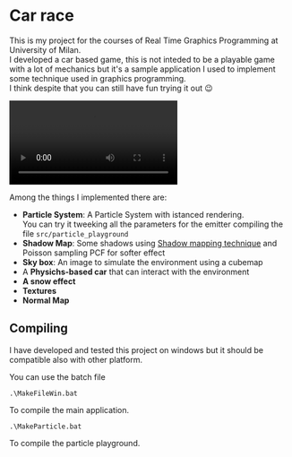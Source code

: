 # Car race
This is my project for the courses of Real Time Graphics Programming at University of Milan.   
I developed a car based game, this is not inteded to be a playable game with a lot of mechanics but it's a sample application I used to implement some technique used in graphics programming.   
I think despite that you can still have fun trying it out :wink:   

![video](./img/video.mp4)

Among the things I implemented there are:
- **Particle System**: A Particle System with istanced rendering.   
You can try it tweeking all the parameters for the emitter compiling the file `src/particle_playground`
- **Shadow Map**: Some shadows using [Shadow mapping technique](https://en.wikipedia.org/wiki/Shadow_mapping) and Poisson sampling PCF for softer effect
- **Sky box**: An image to simulate the environment using a cubemap
- A **Physichs-based car** that can interact with the environment 
- **A snow effect**
- **Textures**
- **Normal Map**

## Compiling
I have developed and tested this project on windows but it should be compatible also with other platform.  

You can use the batch file   
```
.\MakeFileWin.bat
```   
To compile the main application.   
    
    
```
.\MakeParticle.bat
```   
To compile the particle playground.   



